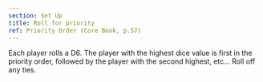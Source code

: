 ```yaml
---
section: Set Up
title: Roll for priority
ref: Priority Order (Core Book, p.57)
---
```


Each player rolls a D6. The player with the highest dice value is first in the priority order, followed by the player with the second highest, etc… Roll off any ties.
